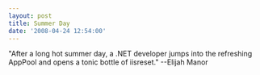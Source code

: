 ```yaml
---
layout: post
title: Summer Day
date: '2008-04-24 12:54:00'
---
```


<div xmlns="http://www.w3.org/1999/xhtml">"After a long hot summer day, a .NET developer jumps into the refreshing AppPool and opens a tonic bottle of iisreset." --Elijah Manor</div>